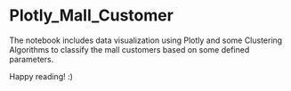 # Plotly_Mall_Customer
The notebook includes data visualization using Plotly and some Clustering Algorithms to classify the mall customers based on some defined parameters.

Happy reading! :)
